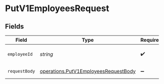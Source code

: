 # PutV1EmployeesRequest


## Fields

| Field                                                                                               | Type                                                                                                | Required                                                                                            | Description                                                                                         |
| --------------------------------------------------------------------------------------------------- | --------------------------------------------------------------------------------------------------- | --------------------------------------------------------------------------------------------------- | --------------------------------------------------------------------------------------------------- |
| `employeeId`                                                                                        | *string*                                                                                            | :heavy_check_mark:                                                                                  | The UUID of the employee                                                                            |
| `requestBody`                                                                                       | [operations.PutV1EmployeesRequestBody](../../../sdk/models/operations/putv1employeesrequestbody.md) | :heavy_minus_sign:                                                                                  | Update an employee.                                                                                 |